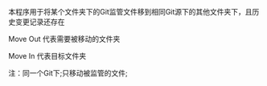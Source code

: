 
本程序用于将某个文件夹下的Git监管文件移到相同Git源下的其他文件夹下，且历史变更记录还存在

Move Out 代表需要被移动的文件夹

Move In 代表目标文件夹

注：同一个Git下;只移动被监管的文件;


